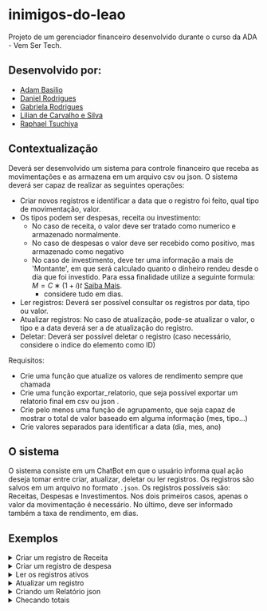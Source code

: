 # inimigos-do-leao

Projeto de um gerenciador financeiro desenvolvido durante o curso da ADA - Vem Ser Tech.

## Desenvolvido por:
- [Adam Basilio](https://github.com/abasilio91)
- [Daniel Rodrigues](https://www.linkedin.com/in/danielrodrigues-ds/)
- [Gabriela Rodrigues](https://www.linkedin.com/in/gabrielarodriguesdados/)
- [Lilian de Carvalho e Silva]()
- [Raphael Tsuchiya](https://github.com/raphaeltsuchiya)

## Contextualização
Deverá ser desenvolvido um sistema para controle financeiro que receba as movimentações e as armazena em um arquivo csv ou json. O sistema deverá ser capaz de realizar as seguintes operações:
- Criar novos registros e identificar a data que o registro foi feito, qual tipo de movimentação, valor.
- Os tipos podem ser despesas, receita ou investimento:
  - No caso de receita, o valor deve ser tratado como numerico e armazenado normalmente.
  - No caso de despesas o valor deve ser recebido como positivo, mas armazenado como negativo
  - No caso de investimento, deve ter uma informação a mais de 'Montante', em que será calculado quanto o dinheiro rendeu desde o dia que foi investido. Para essa finalidade utilize a seguinte formula:  $M=C∗(1+i)t$ [Saiba Mais](https://matematicafinanceira.org/juros-compostos/).
    - considere tudo em dias.
- Ler registros: Deverá ser possível consultar os registros por data, tipo ou valor.
- Atualizar registros: No caso de atualização, pode-se atualizar o valor, o tipo e a data deverá ser a de atualização do registro.
- Deletar: Deverá ser possível deletar o registro (caso necessário, considere o indice do elemento como ID)

Requisitos:
- Crie uma função que atualize os valores de rendimento sempre que chamada
- Crie uma função exportar_relatorio, que seja possível exportar um relatorio final em csv ou json .
- Crie pelo menos uma função de agrupamento, que seja capaz de mostrar o total de valor baseado em alguma informação (mes, tipo...)
- Crie valores separados para identificar a data (dia, mes, ano)

## O sistema
O sistema consiste em um ChatBot em que o usuário informa qual ação deseja tomar entre criar, atualizar, deletar ou ler registros. Os registros são salvos em um arquivo no formato ```.json```. Os registros possíveis são: Receitas, Despesas e Investimentos. Nos dois primeiros casos, apenas o valor da movimentação é necessário. No último, deve ser informado também a taxa de rendimento, em dias.

## Exemplos

<details> 
  <summary> Criar um registro de Receita </summary> 

```
    O que deseja fazer:
    1: Criar novo histórico
    2: Atualizar histórico existente
    3: Mostrar o histórico completo
    4: Gerar relatórios
    0: Encerrar

    Opção: 2

  O que deseja fazer?
    1: Nova movimentação
    2: Atualizar movimentação
    3: Deletar movimentação
    4: Gerar relatório
    5: Voltar ao menu anterior
    0: Encerrar

    Opção: 1
Digite o tipo de movimentação:
  1: Receita
  2: Despesa
  3: Investimento
  4: Voltar ao menu anterior
  0: Encerrar

  Opção: 1
Informe o valor: 1000
A receita de R$ 1000.00 foi adicionado com sucesso!

Digite o tipo de movimentação:
  1: Receita
  2: Despesa
  3: Investimento
  4: Voltar ao menu anterior
  0: Encerrar

  Opção: 0
Programa encerrado pelo usuário
Conte comigo na luta contra o Leão!
```
</details>

<details>

  <summary>Criar um registro de despesa </summary>

```
    O que deseja fazer:
    1: Criar novo histórico
    2: Atualizar histórico existente
    3: Mostrar o histórico completo
    4: Gerar relatórios
    0: Encerrar

    Opção: 2

  O que deseja fazer?
    1: Nova movimentação
    2: Atualizar movimentação
    3: Deletar movimentação
    4: Gerar relatório
    5: Voltar ao menu anterior
    0: Encerrar

    Opção: 1
Digite o tipo de movimentação:
  1: Receita
  2: Despesa
  3: Investimento
  4: Voltar ao menu anterior
  0: Encerrar

  Opção: 2
Informe o valor: 300
A despesa de R$ 300.00 foi adicionado com sucesso!

Digite o tipo de movimentação:
  1: Receita
  2: Despesa
  3: Investimento
  4: Voltar ao menu anterior
  0: Encerrar

  Opção: 0
Programa encerrado pelo usuário
Conte comigo na luta contra o Leão!
```

</details>

<details>

<summary>Ler os registros ativos</summary>

```
    O que deseja fazer:
    1: Criar novo histórico
    2: Atualizar histórico existente
    3: Mostrar o histórico completo
    4: Gerar relatórios
    0: Encerrar

    Opção: 3
Histórico Completo:
ID: 202311222, Data: 2023-11-22 18:02:50.269914, Tipo: despesa, Valor: -300.00
ID: 2023112220, Data: 2023-11-22 18:01:25.592452, Tipo: receita, Valor: 1000.00

    O que deseja fazer:
    1: Criar novo histórico
    2: Atualizar histórico existente
    3: Mostrar o histórico completo
    4: Gerar relatórios
    0: Encerrar

    Opção: 0
Programa encerrado pelo usuário
Conte comigo na luta contra o Leão!
```
</details>

<details>

<summary> Atualizar um registro </summary>

```
    O que deseja fazer:
    1: Criar novo histórico
    2: Atualizar histórico existente
    3: Mostrar o histórico completo
    4: Gerar relatórios
    0: Encerrar

    Opção: 3
Histórico Completo:
ID: 202311222, Data: 2023-11-22 18:02:50.269914, Tipo: despesa, Valor: -300.00
ID: 2023112220, Data: 2023-11-22 18:01:25.592452, Tipo: receita, Valor: 1000.00

    O que deseja fazer:
    1: Criar novo histórico
    2: Atualizar histórico existente
    3: Mostrar o histórico completo
    4: Gerar relatórios
    0: Encerrar

    Opção: 2

  O que deseja fazer?
    1: Nova movimentação
    2: Atualizar movimentação
    3: Deletar movimentação
    4: Gerar relatório
    5: Voltar ao menu anterior
    0: Encerrar

    Opção: 2
Informe o ID da movimentação que deseja atualizar: 2023112220
Informações atuais:
Informe o tipo da movimentação (receita, despesa, investimento): investimento
Informe o valor: 700
Digite a taxa diária do investimento, em porcentagem: 1.2
Movimentação atualizada com sucesso.

  O que deseja fazer?
    1: Nova movimentação
    2: Atualizar movimentação
    3: Deletar movimentação
    4: Gerar relatório
    5: Voltar ao menu anterior
    0: Encerrar

    Opção: 0
Programa encerrado pelo usuário
Conte comigo na luta contra o Leão!
```
</details>

<details>
  <summary>Criando um Relatório json</summary>

``` 
    O que deseja fazer:
    1: Criar novo histórico
    2: Atualizar histórico existente
    3: Mostrar o histórico completo
    4: Gerar relatórios
    0: Encerrar

    Opção: 4
Digite o tipo de movimentação:
  1: Criar relatório de movimentaçõces
  2: Soma das receitas
  3: Soma das despesas
  4: Soma dos investimentos
  5: Saldo futuro
  6: Voltar ao menu anterior
  0: Encerrar

  Opção: 1
Relatório criado com sucesso!
 O Relatório se encontra na paste inimigos_do_leao/arquivos/relatorio.json

Digite o tipo de movimentação:
  1: Criar relatório de movimentaçõces
  2: Soma das receitas
  3: Soma das despesas
  4: Soma dos investimentos
  5: Saldo futuro
  6: Voltar ao menu anterior
  0: Encerrar

  Opção: 0
Programa encerrado pelo usuário
Conte comigo na luta contra o Leão!
```

</details>

<details>
  <summary> Checando totais </summary>

``` 
    O que deseja fazer:
    1: Criar novo histórico
    2: Atualizar histórico existente
    3: Mostrar o histórico completo
    4: Gerar relatórios
    0: Encerrar

    Opção: 4
Digite o tipo de movimentação:
  1: Criar relatório de movimentaçõces
  2: Soma das receitas
  3: Soma das despesas
  4: Soma dos investimentos
  5: Saldo futuro
  6: Voltar ao menu anterior
  0: Encerrar

  Opção: 2
O seu total de receitas é R$ 0.00

Digite o tipo de movimentação:
  1: Criar relatório de movimentaçõces
  2: Soma das receitas
  3: Soma das despesas
  4: Soma dos investimentos
  5: Saldo futuro
  6: Voltar ao menu anterior
  0: Encerrar

  Opção: 3
O seu total de despesas é R$ 300.00

Digite o tipo de movimentação:
  1: Criar relatório de movimentaçõces
  2: Soma das receitas
  3: Soma das despesas
  4: Soma dos investimentos
  5: Saldo futuro
  6: Voltar ao menu anterior
  0: Encerrar

  Opção: 4

Informe a data que deseja realizar o cálculo do montante (Exemplo: 20/01/2020): 20/11/2024
A soma dos valores investidos ao longo de 364 dias é: R$ 53802.76

Digite o tipo de movimentação:
  1: Criar relatório de movimentaçõces
  2: Soma das receitas
  3: Soma das despesas
  4: Soma dos investimentos
  5: Saldo futuro
  6: Voltar ao menu anterior
  0: Encerrar

  Opção: 5

Informe a data que deseja realizar o cálculo do montante (Exemplo: 20/01/2020): 20/11/2024
A soma dos valores futuros ao longo de 364 dias é: R$ 53502.76

Digite o tipo de movimentação:
  1: Criar relatório de movimentaçõces
  2: Soma das receitas
  3: Soma das despesas
  4: Soma dos investimentos
  5: Saldo futuro
  6: Voltar ao menu anterior
  0: Encerrar

  Opção: 0
Programa encerrado pelo usuário
Conte comigo na luta contra o Leão!
```
</details>
